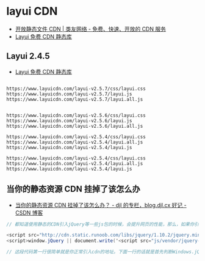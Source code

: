# layui CDN

- [开放静态文件 CDN | 类友网络 - 免费、快速、开放的 CDN 服务](https://cdn.90so.net/#layui)
- [Layui 免费 CDN 静态库](https://layui.hcwl520.com.cn/#layui-news)

## Layui 2.4.5

- [Layui 免费 CDN 静态库](https://www.layuicdn.com/)

```link

https://www.layuicdn.com/layui-v2.5.7/css/layui.css
https://www.layuicdn.com/layui-v2.5.7/layui.js
https://www.layuicdn.com/layui-v2.5.7/layui.all.js


https://www.layuicdn.com/layui-v2.5.6/css/layui.css
https://www.layuicdn.com/layui-v2.5.6/layui.js
https://www.layuicdn.com/layui-v2.5.6/layui.all.js

https://www.layuicdn.com/layui-v2.5.4/css/layui.css
https://www.layuicdn.com/layui-v2.5.4/layui.all.js
https://www.layuicdn.com/layui-v2.5.4/layui.js

https://www.layuicdn.com/layui-v2.5.4/css/layui.css
https://www.layuicdn.com/layui-v2.5.4/layui.all.js
https://www.layuicdn.com/layui-v2.5.4/layui.js
```

## 当你的静态资源 CDN 挂掉了该怎么办

- [当你的静态资源 CDN 挂掉了该怎么办？ - djl 的专栏，blog.djl.cx 好记 - CSDN 博客](https://blog.csdn.net/u010071211/article/details/80899170)

```c#
// 都知道使用静态的CDN引入jQuery等一些js包的时候，会提升网页的性能，那么，如果你引入CDN的地址挂掉了，那么项目同样也会挂掉，所以我们需要在引入的时候添加一个判断。如下：

<script src="http://cdn.static.runoob.com/libs/jquery/1.10.2/jquery.min.js"></script>
<script>window.jQuery || document.write('<script src="js/vendor/jquery-1.10.2.min.js"><\/script>')</script>

// 这段代码第一行很简单就是你正常引入cdn的地址。下面一行的话就是首先判断Windows.jQuery是否存在 也就是说判断一下这个CDN是不是挂掉了，如果没有挂掉，那么就直接使用，如果挂掉了，那么就要在后面引入自己的本地资源库。这样就可以保证在可以使用cdn的时候使用cdn不可以使用的时候就加载本地的。
```
